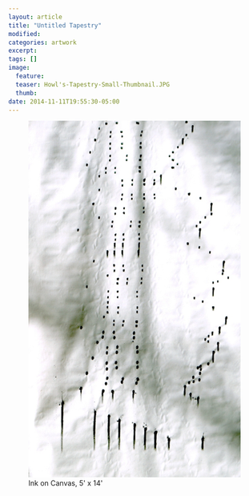 ```yaml
---
layout: article
title: "Untitled Tapestry"
modified:
categories: artwork
excerpt:
tags: []
image:
  feature:
  teaser: Howl's-Tapestry-Small-Thumbnail.JPG
  thumb:
date: 2014-11-11T19:55:30-05:00
---
```


<figure>
  <a href="/images/Howl's-Tapestry.JPG"><img src="/images/Howl's-Tapestry-Thumbnail.JPG" /></a>
  <figcaption> Ink on Canvas, 5' x 14' </figcaption>
</figure>
